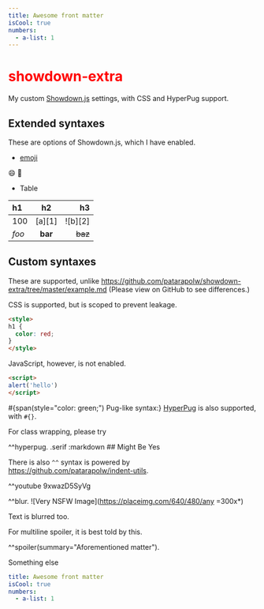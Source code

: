 ```yaml
---
title: Awesome front matter
isCool: true
numbers:
  - a-list: 1
---
```


# showdown-extra

My custom [Showdown.js](https://github.com/showdownjs/showdown) settings, with CSS and HyperPug support.

## Extended syntaxes

These are options of Showdown.js, which I have enabled.

- [emoji](https://github.com/showdownjs/showdown/wiki/Emojis)

:smile: :100:

- Table

| h1    |    h2   |      h3 |
|:------|:-------:|--------:|
| 100   | [a][1]  | ![b][2] |
| *foo* | **bar** | ~~baz~~ |

## Custom syntaxes

These are supported, unlike <https://github.com/patarapolw/showdown-extra/tree/master/example.md> (Please view on GitHub to see differences.)

CSS is supported, but is scoped to prevent leakage.

```html
<style>
h1 {
  color: red;
}
</style>
```

<style>
h1 {
  color: red;
}

.serif {
  font-family: serif;
  text-transform: uppercase;
}

.serif h2 {
  color: green;
}
</style>

JavaScript, however, is not enabled.

```html
<script>
alert('hello')
</script>
```

<script>
alert('hello')
</script>

#{span(style="color: green;") Pug-like syntax:} [HyperPug](https://github.com/patarapolw/hyperpug) is also supported, with `#{}`.

For class wrapping, please try

^^hyperpug.
  .serif
    :markdown
      ## Might Be Yes

There is also `^^` syntax is powered by <https://github.com/patarapolw/indent-utils>.

^^youtube 9xwazD5SyVg

^^blur.
  ![Very NSFW Image](https://placeimg.com/640/480/any =300x*)

  Text is blurred too.

For multiline spoiler, it is best told by this.

^^spoiler(summary="Aforementioned matter").

  Something else

  ```yaml
  title: Awesome front matter
  isCool: true
  numbers:
    - a-list: 1
  ```
